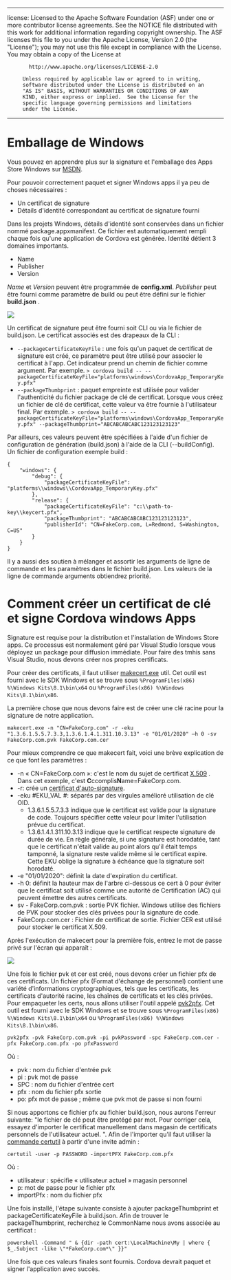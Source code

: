 * * *

license: Licensed to the Apache Software Foundation (ASF) under one or more contributor license agreements. See the NOTICE file distributed with this work for additional information regarding copyright ownership. The ASF licenses this file to you under the Apache License, Version 2.0 (the "License"); you may not use this file except in compliance with the License. You may obtain a copy of the License at

           http://www.apache.org/licenses/LICENSE-2.0
    
         Unless required by applicable law or agreed to in writing,
         software distributed under the License is distributed on an
         "AS IS" BASIS, WITHOUT WARRANTIES OR CONDITIONS OF ANY
         KIND, either express or implied.  See the License for the
         specific language governing permissions and limitations
         under the License.
    

* * *

# Emballage de Windows

Vous pouvez en apprendre plus sur la signature et l'emballage des Apps Store Windows sur [MSDN](https://msdn.microsoft.com/en-us/library/hh446593(v=vs.85).aspx).

Pour pouvoir correctement paquet et signer Windows apps il ya peu de choses nécessaires :

  * Un certificat de signature
  * Détails d'identité correspondant au certificat de signature fourni

Dans les projets Windows, détails d'identité sont conservées dans un fichier nommé package.appxmanifest. Ce fichier est automatiquement rempli chaque fois qu'une application de Cordova est générée. Identité détient 3 domaines importants.

  * Name
  * Publisher
  * Version

*Name* et *Version* peuvent être programmée de **config.xml**. *Publisher* peut être fourni comme paramètre de build ou peut être défini sur le fichier **build.json** .

![](img/guide/platforms/win8/packaging.png)

Un certificat de signature peut être fourni soit CLI ou via le fichier de build.json. Le certificat associés est des drapeaux de la CLI :

  * `--packageCertificateKeyFile` : une fois qu'un paquet de certificat de signature est créé, ce paramètre peut être utilisé pour associer le certificat à l'app. Cet indicateur prend un chemin de fichier comme argument. Par exemple. `> cordova build -- --packageCertificateKeyFile="platforms\windows\CordovaApp_TemporaryKey.pfx"`
  * `--packageThumbprint` : paquet empreinte est utilisée pour valider l'authenticité du fichier package de clé de certificat. Lorsque vous créez un fichier de clé de certificat, cette valeur va être fournie à l'utilisateur final. Par exemple. `> cordova build -- --packageCertificateKeyFile="platforms\windows\CordovaApp_TemporaryKey.pfx" --packageThumbprint="ABCABCABCABC123123123123"`

Par ailleurs, ces valeurs peuvent être spécifiées à l'aide d'un fichier de configuration de génération (build.json) à l'aide de la CLI (--buildConfig). Un fichier de configuration exemple build :

    {
        "windows": {
            "debug": {
                "packageCertificateKeyFile": "platforms\\windows\\CordovaApp_TemporaryKey.pfx"
            },
            "release": {
                "packageCertificateKeyFile": "c:\\path-to-key\\keycert.pfx",
                "packageThumbprint": "ABCABCABCABC123123123123",
                "publisherId": "CN=FakeCorp.com, L=Redmond, S=Washington, C=US"
            }
        }
    }
    

Il y a aussi des soutien à mélanger et assortir les arguments de ligne de commande et les paramètres dans le fichier build.json. Les valeurs de la ligne de commande arguments obtiendrez priorité.

# Comment créer un certificat de clé et signe Cordova windows Apps

Signature est requise pour la distribution et l'installation de Windows Store apps. Ce processus est normalement géré par Visual Studio lorsque vous déployez un package pour diffusion immédiate. Pour faire des tmhis sans Visual Studio, nous devons créer nos propres certificats.

Pour créer des certificats, il faut utiliser [makecert.exe](https://msdn.microsoft.com/en-us/library/ff548309(v=vs.85).aspx) util. Cet outil est fourni avec le SDK Windows et se trouve sous `%ProgramFiles(x86) %\Windows Kits\8.1\bin\x64` ou `%ProgramFiles(x86) %\Windows Kits\8.1\bin\x86`.

La première chose que nous devons faire est de créer une clé racine pour la signature de notre application.

`makecert.exe -n "CN=FakeCorp.com" -r -eku "1.3.6.1.5.5.7.3.3,1.3.6.1.4.1.311.10.3.13" -e "01/01/2020" –h 0 -sv FakeCorp.com.pvk FakeCorp.com.cer`

Pour mieux comprendre ce que makecert fait, voici une brève explication de ce que font les paramètres :

  * -n « CN=FakeCorp.com »: c'est le nom du sujet de certificat [X.509](http://en.wikipedia.org/wiki/X.509) . Dans cet exemple, c'est **C**ccomplis**N**ame=FakeCorp.com.
  * -r: crée un [certificat d'auto-signature](http://en.wikipedia.org/wiki/Self-signed_certificate).
  * -eku #EKU_VAL #: séparés par des virgules amélioré utilisation de clé OID. 
      * 1.3.6.1.5.5.7.3.3 indique que le certificat est valide pour la signature de code. Toujours spécifier cette valeur pour limiter l'utilisation prévue du certificat.
      * 1.3.6.1.4.1.311.10.3.13 indique que le certificat respecte signature de durée de vie. En règle générale, si une signature est horodatée, tant que le certificat n'était valide au point alors qu'il était temps tamponné, la signature reste valide même si le certificat expire. Cette EKU oblige la signature à échéance que la signature soit horodaté.
  * -e "01/01/2020": définit la date d'expiration du certificat. 
  * -h 0: définit la hauteur max de l'arbre ci-dessous ce cert à 0 pour éviter que le certificat soit utilisé comme une autorité de Certification (AC) qui peuvent émettre des autres certificats.
  * sv - FakeCorp.com.pvk : sortie PVK fichier. Windows utilise des fichiers de PVK pour stocker des clés privées pour la signature de code.
  * FakeCorp.com.cer : Fichier de certificat de sortie. Fichier CER est utilisé pour stocker le certificat X.509.

Après l'exécution de makecert pour la première fois, entrez le mot de passe privé sur l'écran qui apparaît :

![](img/guide/platforms/win8/createprivatekeywindow.png)

Une fois le fichier pvk et cer est créé, nous devons créer un fichier pfx de ces certificats. Un fichier pfx (Format d'échange de personnel) contient une variété d'informations cryptographiques, tels que les certificats, les certificats d'autorité racine, les chaînes de certificats et les clés privées. Pour empaqueter les certs, nous allons utiliser l'outil appelé [pvk2pfx](https://msdn.microsoft.com/en-us/library/ff550672(v=vs.85).aspx). Cet outil est fourni avec le SDK Windows et se trouve sous `%ProgramFiles(x86) %\Windows Kits\8.1\bin\x64` ou `%ProgramFiles(x86) %\Windows Kits\8.1\bin\x86`.

`pvk2pfx -pvk FakeCorp.com.pvk -pi pvkPassword -spc FakeCorp.com.cer -pfx FakeCorp.com.pfx -po pfxPassword`

Où :

  * pvk : nom du fichier d'entrée pvk
  * pi : pvk mot de passe
  * SPC : nom du fichier d'entrée cert
  * pfx : nom du fichier pfx sortie
  * po: pfx mot de passe ; même que pvk mot de passe si non fourni

Si nous apportons ce fichier pfx au fichier build.json, nous aurons l'erreur suivante: "le fichier de clé peut être protégé par mot. Pour corriger cela, essayez d'importer le certificat manuellement dans magasin de certificats personnels de l'utilisateur actuel. ". Afin de l'importer qu'il faut utiliser la [commande certutil](https://technet.microsoft.com/en-us/library/ee624045(v=ws.10).aspx) à partir d'une invite admin :

`certutil -user -p PASSWORD -importPFX FakeCorp.com.pfx`

Où :

  * utilisateur : spécifie « utilisateur actuel » magasin personnel
  * p: mot de passe pour le fichier pfx
  * importPfx : nom du fichier pfx

Une fois installé, l'étape suivante consiste à ajouter packageThumbprint et packageCertificateKeyFile à build.json. Afin de trouver le packageThumbprint, recherchez le CommonName nous avons associée au certificat :

`powershell -Command " & {dir -path cert:\LocalMachine\My | where { $_.Subject -like \"*FakeCorp.com*\" }}"`

Une fois que ces valeurs finales sont fournis. Cordova devrait paquet et signer l'application avec succès.